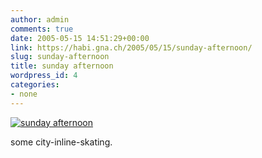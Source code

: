 ```yaml
---
author: admin
comments: true
date: 2005-05-15 14:51:29+00:00
link: https://habi.gna.ch/2005/05/15/sunday-afternoon/
slug: sunday-afternoon
title: sunday afternoon
wordpress_id: 4
categories:
- none
---
```


[![sunday afternoon](http://photos12.flickr.com/13972943_70e0b4617d_m.jpg)](https://www.flickr.com/photos/habi/13972943/)

some city-inline-skating.
